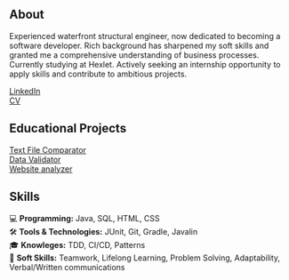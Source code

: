 ## About
Experienced waterfront structural engineer, now dedicated to becoming a software developer. Rich background has sharpened my soft skills and granted me a comprehensive understanding of business processes. Currently studying at Hexlet. Actively seeking an internship opportunity to apply skills and contribute to ambitious projects.
 
[LinkedIn](https://www.linkedin.com/in/konstantin-serebrianskii/)  
[CV](https://www.canva.com/design/DAFy0TEi9B8/OOTMQN4Z4Z7cfgraJnD66w/view?utm_content=DAFy0TEi9B8&utm_campaign=designshare&utm_medium=link&utm_source=editor)  

## Educational Projects
[Text File Comparator](https://github.com/SerKonstantin/java-project-71)  
[Data Validator](https://github.com/SerKonstantin/java-project-78)  
[Website analyzer](https://github.com/SerKonstantin/java-project-72)  

## Skills 
💻 **Programming:** Java, SQL, HTML, CSS  
🛠️ **Tools & Technologies:** JUnit, Git, Gradle, Javalin  
🎓 **Knowleges:** TDD, CI/CD, Patterns  
🤝 **Soft Skills:** Teamwork, Lifelong Learning, Problem Solving, Adaptability, Verbal/Written communications  
